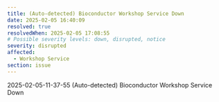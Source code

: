 ```yaml
---
title: (Auto-detected) Bioconductor Workshop Service Down
date: 2025-02-05 16:40:09
resolved: true
resolvedWhen: 2025-02-05 17:08:55
# Possible severity levels: down, disrupted, notice
severity: disrupted
affected:
  - Workshop Service
section: issue
---
```


2025-02-05-11-37-55 (Auto-detected) Bioconductor Workshop Service Down

